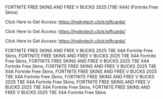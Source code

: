 FORTNITE FREE SKINS AND FREE V BUCKS 2025 [T8E-X4A] (Fortnite Free Skins)

Click Here to Get Access: https://hydrotech.click/giftcards/

Click Here to Get Access: https://hydrotech.click/giftcards/

Click Here to Get Access: https://hydrotech.click/giftcards/

FORTNITE FREE SKINS AND FREE V BUCKS 2025 T8E X4A Fortnite Free Skins, FORTNITE FREE SKINS AND FREE V BUCKS 2025 T8E X4A Fortnite Free Skins, FORTNITE FREE SKINS AND FREE V BUCKS 2025 T8E X4A Fortnite Free Skins, FORTNITE FREE SKINS AND FREE V BUCKS 2025 T8E X4A Fortnite Free Skins, FORTNITE FREE SKINS AND FREE V BUCKS 2025 T8E X4A Fortnite Free Skins, FORTNITE FREE SKINS AND FREE V BUCKS 2025 T8E X4A Fortnite Free Skins, FORTNITE FREE SKINS AND FREE V BUCKS 2025 T8E X4A Fortnite Free Skins, FORTNITE FREE SKINS AND FREE V BUCKS 2025 T8E X4A Fortnite Free Skins
